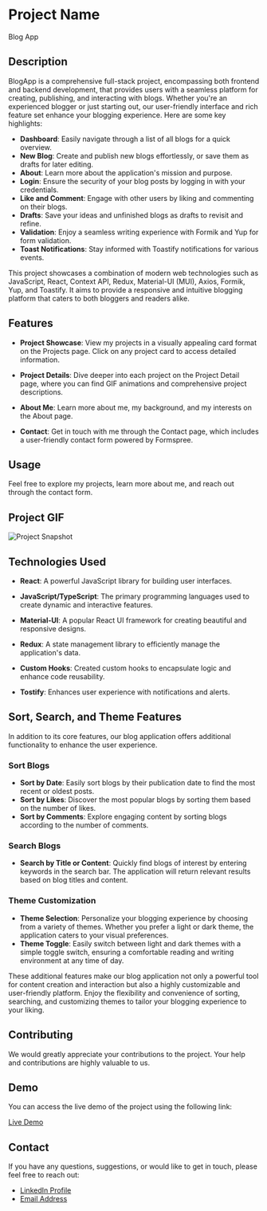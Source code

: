 # Project Name

Blog App

## Description

BlogApp is a comprehensive full-stack project, encompassing both frontend and backend development, that provides users with a seamless platform for creating, publishing, and interacting with blogs. Whether you're an experienced blogger or just starting out, our user-friendly interface and rich feature set enhance your blogging experience. Here are some key highlights:

- **Dashboard**: Easily navigate through a list of all blogs for a quick overview.
- **New Blog**: Create and publish new blogs effortlessly, or save them as drafts for later editing.
- **About**: Learn more about the application's mission and purpose.
- **Login**: Ensure the security of your blog posts by logging in with your credentials.
- **Like and Comment**: Engage with other users by liking and commenting on their blogs.
- **Drafts**: Save your ideas and unfinished blogs as drafts to revisit and refine.
- **Validation**: Enjoy a seamless writing experience with Formik and Yup for form validation.
- **Toast Notifications**: Stay informed with Toastify notifications for various events.

This project showcases a combination of modern web technologies such as JavaScript, React, Context API, Redux, Material-UI (MUI), Axios, Formik, Yup, and Toastify. It aims to provide a responsive and intuitive blogging platform that caters to both bloggers and readers alike.

## Features

- **Project Showcase**: View my projects in a visually appealing card format on the Projects page. Click on any project card to access detailed information.

- **Project Details**: Dive deeper into each project on the Project Detail page, where you can find GIF animations and comprehensive project descriptions.

- **About Me**: Learn more about me, my background, and my interests on the About page.

- **Contact**: Get in touch with me through the Contact page, which includes a user-friendly contact form powered by Formspree.

## Usage

Feel free to explore my projects, learn more about me, and reach out through the contact form.

## Project GIF

![Project Snapshot](/assets/blogapp.gif)

## Technologies Used

- **React**: A powerful JavaScript library for building user interfaces.

- **JavaScript/TypeScript**: The primary programming languages used to create dynamic and interactive features.

- **Material-UI**: A popular React UI framework for creating beautiful and responsive designs.

- **Redux**: A state management library to efficiently manage the application's data.

- **Custom Hooks**: Created custom hooks to encapsulate logic and enhance code reusability.

- **Tostify**: Enhances user experience with notifications and alerts.

## Sort, Search, and Theme Features

In addition to its core features, our blog application offers additional functionality to enhance the user experience.

### Sort Blogs

- **Sort by Date**: Easily sort blogs by their publication date to find the most recent or oldest posts.
- **Sort by Likes**: Discover the most popular blogs by sorting them based on the number of likes.
- **Sort by Comments**: Explore engaging content by sorting blogs according to the number of comments.

### Search Blogs

- **Search by Title or Content**: Quickly find blogs of interest by entering keywords in the search bar. The application will return relevant results based on blog titles and content.

### Theme Customization

- **Theme Selection**: Personalize your blogging experience by choosing from a variety of themes. Whether you prefer a light or dark theme, the application caters to your visual preferences.
- **Theme Toggle**: Easily switch between light and dark themes with a simple toggle switch, ensuring a comfortable reading and writing environment at any time of day.

These additional features make our blog application not only a powerful tool for content creation and interaction but also a highly customizable and user-friendly platform. Enjoy the flexibility and convenience of sorting, searching, and customizing themes to tailor your blogging experience to your liking.

## Contributing

We would greatly appreciate your contributions to the project. Your help and contributions are highly valuable to us.

## Demo

You can access the live demo of the project using the following link:

[Live Demo](https://blogapp-imoguz.vercel.app/)

## Contact

If you have any questions, suggestions, or would like to get in touch, please feel free to reach out:

- [LinkedIn Profile](https://linkedin.com/in/imoguz/)
- [Email Address](mailto:imoguz0510@gmail.com)
